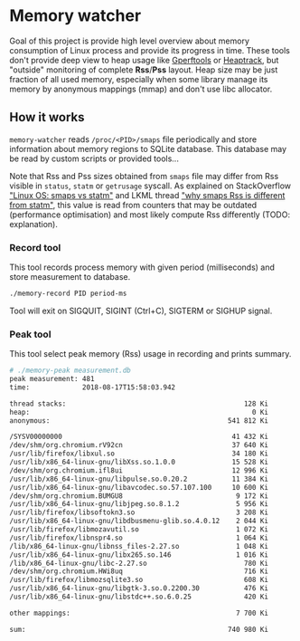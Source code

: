 
# Memory watcher

Goal of this project is provide high level overview about memory consumption of Linux process 
and provide its progress in time. These tools don't provide deep view to heap usage 
like [Gperftools](https://github.com/gperftools/gperftools) or [Heaptrack](https://github.com/KDE/heaptrack), 
but "outside" monitoring of complete **Rss**/**Pss** layout. Heap size may be just fraction of all
used memory, especially when some library manage its memory by anonymous mappings (mmap) and don't use 
libc allocator.

## How it works

`memory-watcher` reads `/proc/<PID>/smaps` file periodically and store information about memory regions 
to SQLite database. This database may be read by custom scripts or provided tools...

Note that Rss and Pss sizes obtained from `smaps` file may differ from Rss visible in `status`, 
`statm` or `getrusage` syscall. As explained 
on StackOverflow ["Linux OS: smaps vs statm"](https://stackoverflow.com/a/30799817/1632737)
and LKML thread ["why smaps Rss is different from statm"](https://lkml.org/lkml/2016/3/30/171), 
this value is read from counters that may be outdated (performance optimisation) 
and most likely compute Rss differently (TODO: explanation). 

### Record tool

This tool records process memory with given period (milliseconds) and store measurement to database. 

```bash
./memory-record PID period-ms
```

Tool will exit on SIGQUIT, SIGINT (Ctrl+C), SIGTERM or SIGHUP signal.

### Peak tool

This tool select peak memory (Rss) usage in recording and prints summary.

```bash
# ./memory-peak measurement.db
peak measurement: 481
time:             2018-08-17T15:58:03.942

thread stacks:                                            128 Ki
heap:                                                       0 Ki
anonymous:                                            541 812 Ki

/SYSV00000000                                          41 432 Ki
/dev/shm/org.chromium.rV92cn                           37 640 Ki
/usr/lib/firefox/libxul.so                             34 180 Ki
/usr/lib/x86_64-linux-gnu/libXss.so.1.0.0              15 528 Ki
/dev/shm/org.chromium.ifl8ui                           12 996 Ki
/usr/lib/x86_64-linux-gnu/libpulse.so.0.20.2           11 384 Ki
/usr/lib/x86_64-linux-gnu/libavcodec.so.57.107.100     10 600 Ki
/dev/shm/org.chromium.BUMGU8                            9 172 Ki
/usr/lib/x86_64-linux-gnu/libjpeg.so.8.1.2              5 956 Ki
/usr/lib/firefox/libsoftokn3.so                         3 208 Ki
/usr/lib/x86_64-linux-gnu/libdbusmenu-glib.so.4.0.12    2 044 Ki
/usr/lib/firefox/libmozavutil.so                        1 072 Ki
/usr/lib/firefox/libnspr4.so                            1 064 Ki
/lib/x86_64-linux-gnu/libnss_files-2.27.so              1 048 Ki
/usr/lib/x86_64-linux-gnu/libx265.so.146                1 016 Ki
/lib/x86_64-linux-gnu/libc-2.27.so                        780 Ki
/dev/shm/org.chromium.HWi8uq                              716 Ki
/usr/lib/firefox/libmozsqlite3.so                         608 Ki
/usr/lib/x86_64-linux-gnu/libgtk-3.so.0.2200.30           476 Ki
/usr/lib/x86_64-linux-gnu/libstdc++.so.6.0.25             420 Ki

other mappings:                                         7 700 Ki

sum:                                                  740 980 Ki
```
